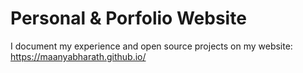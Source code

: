 # Personal & Porfolio Website

I document my experience and open source projects on my website: https://maanyabharath.github.io/

